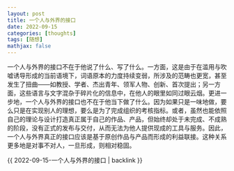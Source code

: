 ```yaml
---
layout: post
title: 一个人与外界的接口
date: 2022-09-15
categories: [thoughts]
tags: [随想]
mathjax: false
---
```


一个人与外界的接口不在于他说了什么、写了什么。一方面，这是由于在滥用与吹嘘诱导形成的当前语境下，词语原本的力度持续变弱，所涉及的范畴也更宽，甚至发生了扭曲——如教授、学者、杰出青年、领军人物、创新、首次提出；另一方面，这些语言与文字混杂于碎片化的信息中，在他人的眼里如同过眼云烟。更进一步地，一个人与外界的接口也不在于他当下做了什么。因为如果只是一味地做，要么只是在实现别人的理想，要么是为了完成组织的考核指标。或者，虽然也能依照自己的理论与设计打造真正属于自己的作品、产品，但始终却处于未完成、不成熟的阶段，没有正式的发布与交付，从而无法为他人提供现成的工具与服务。因此，一个人与外界真正的接口应该是基于原创作品与产品而形成的利益联接。这种关系更多地是对事不对人，一旦形成，则相对稳固。

{{ 2022-09-15-一个人与外界的接口 | backlink }}
